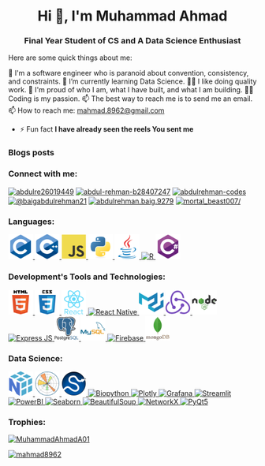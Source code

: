 <h1 align="center">Hi 👋, I'm Muhammad Ahmad</h1>
<h3 align="center">Final Year Student of CS and A Data Science Enthusiast</h3>

Here are some quick things about me:

🔭 I'm a software engineer who is paranoid about convention, consistency, and constraints.
🌱 I’m currently learning Data Science.
🕵️‍♀️ I like doing quality work.
🧸 I'm proud of who I am, what I have built, and what I am building.
🧑‍💻 Coding is my passion.
📫 The best way to reach me is to send me an email.
📫 How to reach me: mahmad.8962@gmail.com

- ⚡ Fun fact **I have already seen the reels You sent me**

### Blogs posts
<!-- BLOG-POST-LIST:START -->
<!-- BLOG-POST-LIST:END -->

<h3 align="left">Connect with me:</h3>
<p align="left">
  
<a href="https://twitter.com/MAhmad8962" target="blank"><img align="center" src="https://raw.githubusercontent.com/rahuldkjain/github-profile-readme-generator/master/src/images/icons/Social/twitter.svg" alt="abdulre26019449" height="40" width="50" /></a>
<a href="https://www.linkedin.com/in/muhammad-ahmad-95502a197/" target="blank"><img align="center" src="https://raw.githubusercontent.com/rahuldkjain/github-profile-readme-generator/master/src/images/icons/Social/linked-in-alt.svg" alt="abdul-rehman-b28407247" height="40" height="50" /></a>
<a href="https://www.leetcode.com/MuhammadAhmadA01" target="blank"><img align="center" src="https://raw.githubusercontent.com/rahuldkjain/github-profile-readme-generator/master/src/images/icons/Social/leet-code.svg" alt="abdulrehman-codes" height="40" height="50" /></a>
<a href="https://medium.com/@MuhammadAhmadA01" target="blank"><img align="center" src="https://raw.githubusercontent.com/rahuldkjain/github-profile-readme-generator/master/src/images/icons/Social/medium.svg" alt="@baigabdulrehman21" height="40" height="50" /></a>
<a href="https://www.facebook.com/aimmi.a01/" target="blank"><img align="center" src="https://raw.githubusercontent.com/rahuldkjain/github-profile-readme-generator/master/src/images/icons/Social/facebook.svg" alt="abdulrehman.baig.9279" height="40" height="50" /></a>
<a href="https://instagram.com/aimmichamps1/" target="blank"><img align="center" src="https://raw.githubusercontent.com/rahuldkjain/github-profile-readme-generator/master/src/images/icons/Social/instagram.svg" alt="mortal_beast007/" height="40" height="50" /></a>
</p>

<h3 align="left">Languages:</h3>
<p align="left">
  <a href="https://www.cprogramming.com/" target="_blank" rel="noreferrer">
    <img src="https://raw.githubusercontent.com/devicons/devicon/master/icons/c/c-original.svg" alt="C" height="50" height="40"/>
  </a>
  <a href="https://www.w3schools.com/cpp/" target="_blank" rel="noreferrer">
    <img src="https://raw.githubusercontent.com/devicons/devicon/master/icons/cplusplus/cplusplus-original.svg" alt="C++" height="50" height="40"/>
  </a>
  <a href="https://www.javascript.com/" target="_blank" rel="noreferrer">
    <img src="https://raw.githubusercontent.com/devicons/devicon/master/icons/javascript/javascript-original.svg" alt="JavaScript" height="50" height="40"/>
  </a>
  <a href="https://www.python.org" target="_blank" rel="noreferrer">
    <img src="https://raw.githubusercontent.com/devicons/devicon/master/icons/python/python-original.svg" alt="Python" height="50" height="40"/>
  </a>
  <a href="https://www.java.com" target="_blank" rel="noreferrer">
    <img src="https://raw.githubusercontent.com/devicons/devicon/master/icons/java/java-original.svg" alt="Java" height="50" height="40"/>
  </a>
  <a href="https://www.r-project.org/" target="_blank" rel="noreferrer">
    <img src="https://www.vectorlogo.zone/logos/r-project/r-project-icon.svg" alt="R" height="50" height="40"/>
  </a>
  <a href="https://docs.microsoft.com/en-us/dotnet/csharp/" target="_blank" rel="noreferrer">
    <img src="https://raw.githubusercontent.com/devicons/devicon/master/icons/csharp/csharp-original.svg" alt="C#" height="50" height="40"/>
  </a>
</p>

<h3 align="left">Development's Tools and Technologies:</h3>
<p align="left">
  <a href="https://developer.mozilla.org/en-US/docs/Web/HTML" target="_blank" rel="noreferrer">
    <img src="https://raw.githubusercontent.com/devicons/devicon/master/icons/html5/html5-original-wordmark.svg" alt="HTML" height="50" height="40"/>
  </a>
  <a href="https://developer.mozilla.org/en-US/docs/Web/CSS" target="_blank" rel="noreferrer">
    <img src="https://raw.githubusercontent.com/devicons/devicon/master/icons/css3/css3-original-wordmark.svg" alt="CSS" height="50" height="40"/>
  </a>
  <a href="https://reactjs.org/" target="_blank" rel="noreferrer">
    <img src="https://raw.githubusercontent.com/devicons/devicon/master/icons/react/react-original-wordmark.svg" alt="React JS" height="50" height="40"/>
  </a>
  <a href="https://reactnative.dev/" target="_blank" rel="noreferrer">
    <img src="https://www.vectorlogo.zone/logos/reactjs/reactjs-icon.svg" alt="React Native" height="50" height="40"/>
  </a>
  <a href="https://material-ui.com/" target="_blank" rel="noreferrer">
    <img src="https://raw.githubusercontent.com/devicons/devicon/master/icons/materialui/materialui-original.svg" alt="Material UI" height="50" height="40"/>
  </a>
  <a href="https://redux.js.org/" target="_blank" rel="noreferrer">
    <img src="https://raw.githubusercontent.com/devicons/devicon/master/icons/redux/redux-original.svg" alt="Redux" height="50" height="40"/>
  </a>
  <a href="https://nodejs.org/" target="_blank" rel="noreferrer">
    <img src="https://raw.githubusercontent.com/devicons/devicon/master/icons/nodejs/nodejs-original-wordmark.svg" alt="Node JS" height="50" height="40"/>
  </a>
  <a href="https://expressjs.com/" target="_blank" rel="noreferrer">
    <img src="https://www.vectorlogo.zone/logos/expressjs/expressjs-icon.svg" alt="Express JS" height="50" height="40"/>
  </a>
  <a href="https://www.postgresql.org/" target="_blank" rel="noreferrer">
    <img src="https://raw.githubusercontent.com/devicons/devicon/master/icons/postgresql/postgresql-original-wordmark.svg" alt="PostgreSQL" height="50" height="40"/>
  </a>
  <a href="https://www.mysql.com/" target="_blank" rel="noreferrer">
    <img src="https://raw.githubusercontent.com/devicons/devicon/master/icons/mysql/mysql-original-wordmark.svg" alt="MySQL" height="50" height="40"/>
  </a>
  <a href="https://firebase.google.com/" target="_blank" rel="noreferrer">
    <img src="https://www.vectorlogo.zone/logos/firebase/firebase-icon.svg" alt="Firebase" height="50" height="40"/>
  </a>
  <a href="https://www.mongodb.com/" target="_blank" rel="noreferrer">
    <img src="https://raw.githubusercontent.com/devicons/devicon/master/icons/mongodb/mongodb-original-wordmark.svg" alt="MongoDB" height="50" height="40"/>
  </a>
</p>

<h3 align="left">Data Science:</h3>
<p align="left">
  <a href="https://numpy.org/" target="_blank" rel="noreferrer">
    <img src="https://raw.githubusercontent.com/devicons/devicon/master/icons/numpy/numpy-original.svg" alt="NumPy" height="50" height="40"/>
  </a>
  <a href="https://matplotlib.org/" target="_blank" rel="noreferrer">
    <img src="https://raw.githubusercontent.com/devicons/devicon/master/icons/matplotlib/matplotlib-original.svg" alt="Matplotlib" height="50" height="40"/>
  </a>
  <a href="https://www.scipy.org/" target="_blank" rel="noreferrer">
    <img src="https://raw.githubusercontent.com/devicons/devicon/master/icons/scipy/scipy-original.svg" alt="SciPy" height="50" height="40"/>
  </a>
  <a href="https://biopython.org/" target="_blank" rel="noreferrer">
    <img src="https://www.vectorlogo.zone/logos/biopython/biopython-icon.svg" alt="Biopython" height="50" height="40"/>
  </a>
  <a href="https://plotly.com/" target="_blank" rel="noreferrer">
    <img src="https://www.vectorlogo.zone/logos/plot_ly/plot_ly-icon.svg" alt="Plotly" height="50" height="40"/>
  </a>
  <a href="https://grafana.com/" target="_blank" rel="noreferrer">
    <img src="https://www.vectorlogo.zone/logos/grafana/grafana-icon.svg" alt="Grafana" height="50" height="40"/>
  </a>
  <a href="https://streamlit.io/" target="_blank" rel="noreferrer">
    <img src="https://www.streamlit.io/images/favicon.png" alt="Streamlit" height="50" height="40"/>
  </a>
  <a href="https://powerbi.microsoft.com/" target="_blank" rel="noreferrer">
    <img src="https://www.vectorlogo.zone/logos/microsoft_powerbi/microsoft_powerbi-icon.svg" alt="PowerBI" height="50" height="40"/>
  </a>
  <a href="https://seaborn.pydata.org/" target="_blank" rel="noreferrer">
    <img src="https://seaborn.pydata.org/_images/logo-wide-lightbg.svg" alt="Seaborn" height="50" height="40"/>
  </a>
  <a href="https://www.crummy.com/software/BeautifulSoup/" target="_blank" rel="noreferrer">
    <img src="https://www.crummy.com/software/BeautifulSoup/bs4/doc/_images/6.1.jpg" alt="BeautifulSoup" height="50" height="40"/>
  </a>
  <a href="https://networkx.org/" target="_blank" rel="noreferrer">
    <img src="https://networkx.org/_static/networkx_logo.svg" alt="NetworkX" height="50" height="40"/>
  </a>
  <a href="https://riverbankcomputing.com/software/pyqt/intro" target="_blank" rel="noreferrer">
    <img src="https://upload.wikimedia.org/wikipedia/commons/c/cf/Python-xy-logo.png" alt="PyQt5" height="50" height="40"/>
  </a>
</p>

<h3 align="left">Trophies:</h3>
<p align="left"> <a href="https://github.com/ryo-ma/github-profile-trophy"><img src="https://github-profile-trophy.vercel.app/?username=MuhammadAhmadA01" alt="MuhammadAhmadA01" /></a> </p>

<p align="left"> <a href="https://twitter.com/mahmad8962" target="blank"><img src="https://img.shields.io/twitter/follow/mahmad8962?logo=twitter&style=for-the-badge" alt="mahmad8962" /></a> </p>


